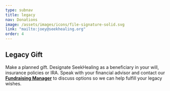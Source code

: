 ```yaml
---
type: subnav
title: legacy
nav: Donations
image: /assets/images/icons/file-signature-solid.svg
link: "mailto:joey@seekhealing.org"
order: 4
---
```


## Legacy Gift

Make a planned gift. Designate SeekHealing as a beneficiary in your will, insurance policies or IRA. Speak with your financial advisor and contact our **[Fundraising Manager](mailto:joey@seekhealing.org)** to discuss options so we can help fulfill your legacy wishes.
